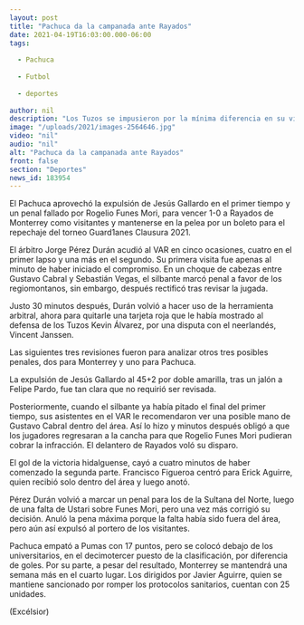 ```yaml
---
layout: post
title: "Pachuca da la campanada ante Rayados"
date: 2021-04-19T16:03:00.000-06:00
tags:
  
  - Pachuca
  
  - Futbol
  
  - deportes
  
author: nil
description: "Los Tuzos se impusieron por la mínima diferencia en su visita a Monterrey y mantiene vivas sus esperanzas de un boleto a la reclasificación"
image: "/uploads/2021/images-2564646.jpg"
video: "nil"
audio: "nil"
alt: "Pachuca da la campanada ante Rayados"
front: false
section: "Deportes"
news_id: 183954
---
```


El Pachuca aprovechó la expulsión de Jesús Gallardo en el primer tiempo y un penal fallado por Rogelio Funes Mori, para vencer 1-0 a Rayados de Monterrey como visitantes y mantenerse en la pelea por un boleto para el repechaje del torneo Guard1anes Clausura 2021. 

El árbitro Jorge Pérez Durán acudió al VAR en cinco ocasiones, cuatro en el primer lapso y una más en el segundo. Su primera visita fue apenas al minuto de haber iniciado el compromiso. En un choque de cabezas entre Gustavo Cabral y Sebastián Vegas, el silbante marcó penal a favor de los regiomontanos, sin embargo, después rectificó tras revisar la jugada. 

Justo 30 minutos después, Durán volvió a hacer uso de la herramienta arbitral, ahora para quitarle una tarjeta roja que le había mostrado al defensa de los Tuzos Kevin Álvarez, por una disputa con el neerlandés, Vincent Janssen.

Las siguientes tres revisiones fueron para analizar otros tres posibles penales, dos para Monterrey y uno para Pachuca. 

La expulsión de Jesús Gallardo al 45+2 por doble amarilla, tras un jalón a Felipe Pardo, fue tan clara que no requirió ser revisada. 

Posteriormente, cuando el silbante ya había pitado el final del primer tiempo, sus asistentes en el VAR le recomendaron ver una posible mano de Gustavo Cabral dentro del área. Así lo hizo y minutos después obligó a que los jugadores regresaran a la cancha para que Rogelio Funes Mori pudieran cobrar la infracción. El delantero de Rayados voló su disparo. 

El gol de la victoria hidalguense, cayó a cuatro minutos de haber comenzado la segunda parte. Francisco Figueroa centró para Erick Aguirre, quien recibió solo dentro del área y luego anotó. 

Pérez Durán volvió a marcar un penal para los de la Sultana del Norte, luego de una falta de Ustari sobre Funes Mori, pero una vez más corrigió su decisión. Anuló la pena máxima porque la falta había sido fuera del área, pero aún así expulsó al portero de los visitantes. 

Pachuca empató a Pumas con 17 puntos, pero se colocó debajo de los universitarios, en el decimotercer puesto de la clasificación, por diferencia de goles. Por su parte, a pesar del resultado, Monterrey se mantendrá una semana más en el cuarto lugar. Los dirigidos por Javier Aguirre, quien se mantiene sancionado por romper los protocolos sanitarios, cuentan con 25 unidades.

(Excélsior)